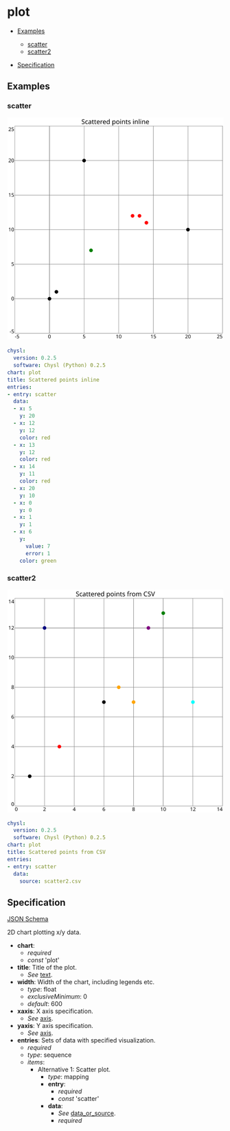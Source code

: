 # plot

- [Examples](#examples)
  - [scatter](#scatter)
  - [scatter2](#scatter2)

- [Specification](#specification)

## Examples

### scatter

![scatter SVG](scatter.svg)

```yaml
chysl:
  version: 0.2.5
  software: Chysl (Python) 0.2.5
chart: plot
title: Scattered points inline
entries:
- entry: scatter
  data:
  - x: 5
    y: 20
  - x: 12
    y: 12
    color: red
  - x: 13
    y: 12
    color: red
  - x: 14
    y: 11
    color: red
  - x: 20
    y: 10
  - x: 0
    y: 0
  - x: 1
    y: 1
  - x: 6
    y:
      value: 7
      error: 1
    color: green
```
### scatter2

![scatter2 SVG](scatter2.svg)

```yaml
chysl:
  version: 0.2.5
  software: Chysl (Python) 0.2.5
chart: plot
title: Scattered points from CSV
entries:
- entry: scatter
  data:
    source: scatter2.csv
```
## Specification

[JSON Schema](plot.md)

2D chart plotting x/y data.

- **chart**:
  - *required*
  - *const* 'plot'
- **title**: Title of the plot.
  - *See* [text](schema_defs.md#text).
- **width**: Width of the chart, including legends etc.
  - *type*: float
  - *exclusiveMinimum*: 0
  - *default*: 600
- **xaxis**: X axis specification.
  - *See* [axis](schema_defs.md#axis).
- **yaxis**: Y axis specification.
  - *See* [axis](schema_defs.md#axis).
- **entries**: Sets of data with specified visualization.
  - *required*
  - *type*: sequence
  - *items*:
    - Alternative 1: Scatter plot.
      - *type*: mapping
      - **entry**:
        - *required*
        - *const* 'scatter'
      - **data**:
        - *See* [data_or_source](schema_defs.md#data_or_source).
        - *required*


